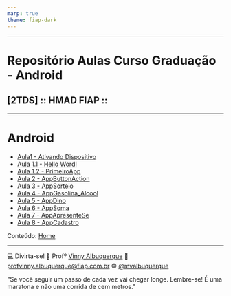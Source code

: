 ```yaml
---
marp: true
theme: fiap-dark
---
```

<!-- _class: logo -->

---
# Repositório Aulas Curso Graduação  - Android
## [2TDS] :: HMAD FIAP ::

---
# Android 

- [Aula1 - Ativando Dispositivo](/02_Android/11_Segunda-Feira_11_09_2023/00_Ativando%20Dispositivos_Android/ativando-dispositivo.pdf)
- [Aula 1.1 - Hello Word!](/02_Android/11_Segunda-Feira_11_09_2023/01_Aula_Apresentacao_Android/01_Aula_Apresentação_Android.pdf)
- [Aula 1.2 - PrimeiroApp](/02_Android/11_Segunda-Feira_11_09_2023/01_Aula_Apresentacao_Android/01_Aula_Apresentação_Android.pdf)
- [Aula 2   - AppButtonAction](/02_Android/12_Quarta-Feira_13_09_2023/App_ButtonAction/)
- [Aula 3   - AppSorteio](/02_Android/12_Quarta-Feira_13_09_2023/AppSorteio/)
- [Aula 4   - AppGasolina_Alcool](/02_Android/13_Segunda_Feira_18_09_2023/01_AppGasolina/02_Desafio/)
- [Aula 5   - AppDino](/02_Android/13_Segunda_Feira_18_09_2023/02_AppDino/02_DesafioDino/)
- [Aula 6   - AppSoma](/02_Android/13_Segunda_Feira_18_09_2023/03_AppSoma/02_Desafio/)
- [Aula 7   - AppApresenteSe](/02_Android/13_Segunda_Feira_18_09_2023/04_AppApresentese/01_Teoria/)
- [Aula 8   - AppCadastro](/02_Android/13_Segunda_Feira_18_09_2023/04_AppApresentese/01_Teoria/ApresenteSe.png)



Conteúdo: [Home](/README.md)

---
<!-- header: 'Dúvidas' -->
:computer: Divirta-se!
:school: Profº [Vinny Albuquerque](http://www.linkedin.com/in/mvalbuquerque)
:email: profvinny.albuquerque@fiap.com.br
:copyright: [@mvalbuquerque](http://www.linkedin.com/in/mvalbuquerque)

"Se você seguir um passo de cada vez vai chegar longe. Lembre-se! É uma maratona e não uma corrida de cem metros."
